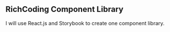 ## RichCoding Component Library

I will use React.js and Storybook to create one component library.

